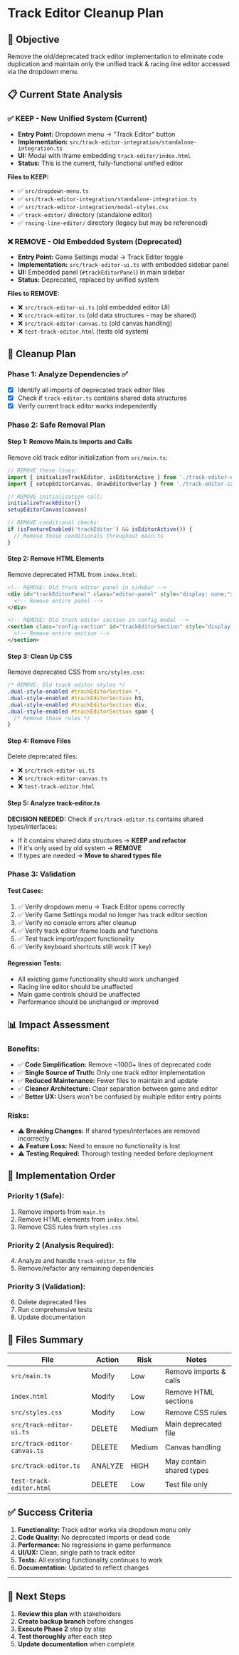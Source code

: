 # Track Editor Cleanup Plan

## 🎯 **Objective**

Remove the old/deprecated track editor implementation to eliminate code duplication and maintain only the unified track & racing line editor accessed via the dropdown menu.

## 📋 **Current State Analysis**

### ✅ **KEEP - New Unified System (Current)**
- **Entry Point:** Dropdown menu → "Track Editor" button
- **Implementation:** `src/track-editor-integration/standalone-integration.ts`
- **UI:** Modal with iframe embedding `track-editor/index.html`
- **Status:** This is the current, fully-functional unified editor

**Files to KEEP:**
- ✅ `src/dropdown-menu.ts`
- ✅ `src/track-editor-integration/standalone-integration.ts`
- ✅ `src/track-editor-integration/modal-styles.css`
- ✅ `track-editor/` directory (standalone editor)
- ✅ `racing-line-editor/` directory (legacy but may be referenced)

### ❌ **REMOVE - Old Embedded System (Deprecated)**
- **Entry Point:** Game Settings modal → Track Editor toggle
- **Implementation:** `src/track-editor-ui.ts` with embedded sidebar panel
- **UI:** Embedded panel (`#trackEditorPanel`) in main sidebar
- **Status:** Deprecated, replaced by unified system

**Files to REMOVE:**
- ❌ `src/track-editor-ui.ts` (old embedded editor UI)
- ❌ `src/track-editor.ts` (old data structures - may be shared)
- ❌ `src/track-editor-canvas.ts` (old canvas handling)
- ❌ `test-track-editor.html` (tests old system)

## 🔄 **Cleanup Plan**

### **Phase 1: Analyze Dependencies** ✅
- [x] Identify all imports of deprecated track editor files
- [x] Check if `track-editor.ts` contains shared data structures
- [x] Verify current track editor works independently

### **Phase 2: Safe Removal Plan**

#### **Step 1: Remove Main.ts Imports and Calls**
Remove old track editor initialization from `src/main.ts`:
```typescript
// REMOVE these lines:
import { initializeTrackEditor, isEditorActive } from './track-editor-ui'
import { setupEditorCanvas, drawEditorOverlay } from './track-editor-canvas'

// REMOVE initialization call:
initializeTrackEditor()
setupEditorCanvas(canvas)

// REMOVE conditional checks:
if (isFeatureEnabled('trackEditor') && isEditorActive()) {
  // Remove these conditionals throughout main.ts
}
```

#### **Step 2: Remove HTML Elements**
Remove deprecated HTML from `index.html`:
```html
<!-- REMOVE: Old track editor panel in sidebar -->
<div id="trackEditorPanel" class="editor-panel" style="display: none;">
  <!-- Remove entire panel -->
</div>

<!-- REMOVE: Old track editor section in config modal -->
<section class="config-section" id="trackEditorSection" style="display: none;">
  <!-- Remove entire section -->
</section>
```

#### **Step 3: Clean Up CSS**
Remove deprecated CSS from `src/styles.css`:
```css
/* REMOVE: Old track editor styles */
.dual-style-enabled #trackEditorSection *,
.dual-style-enabled #trackEditorSection h3,
.dual-style-enabled #trackEditorSection div,
.dual-style-enabled #trackEditorSection span {
  /* Remove these rules */
}
```

#### **Step 4: Remove Files**
Delete deprecated files:
- ❌ `src/track-editor-ui.ts`
- ❌ `src/track-editor-canvas.ts`  
- ❌ `test-track-editor.html`

#### **Step 5: Analyze track-editor.ts**
**DECISION NEEDED:** Check if `src/track-editor.ts` contains shared types/interfaces:
- If it contains shared data structures → **KEEP and refactor**
- If it's only used by old system → **REMOVE**
- If types are needed → **Move to shared types file**

### **Phase 3: Validation**

#### **Test Cases:**
1. ✅ Verify dropdown menu → Track Editor opens correctly
2. ✅ Verify Game Settings modal no longer has track editor section  
3. ✅ Verify no console errors after cleanup
4. ✅ Verify track editor iframe loads and functions
5. ✅ Test track import/export functionality
6. ✅ Verify keyboard shortcuts still work (T key)

#### **Regression Tests:**
- All existing game functionality should work unchanged
- Racing line editor should be unaffected
- Main game controls should be unaffected
- Performance should be unchanged or improved

## 📊 **Impact Assessment**

### **Benefits:**
- ✅ **Code Simplification:** Remove ~1000+ lines of deprecated code
- ✅ **Single Source of Truth:** Only one track editor implementation  
- ✅ **Reduced Maintenance:** Fewer files to maintain and update
- ✅ **Cleaner Architecture:** Clear separation between game and editor
- ✅ **Better UX:** Users won't be confused by multiple editor entry points

### **Risks:**
- ⚠️ **Breaking Changes:** If shared types/interfaces are removed incorrectly
- ⚠️ **Feature Loss:** Need to ensure no functionality is lost
- ⚠️ **Testing Required:** Thorough testing needed before deployment

## 🚀 **Implementation Order**

### **Priority 1 (Safe):**
1. Remove imports from `main.ts`
2. Remove HTML elements from `index.html`
3. Remove CSS rules from `styles.css`

### **Priority 2 (Analysis Required):**
4. Analyze and handle `track-editor.ts` file
5. Remove/refactor any remaining dependencies

### **Priority 3 (Validation):**
6. Delete deprecated files
7. Run comprehensive tests
8. Update documentation

## 📝 **Files Summary**

| File | Action | Risk | Notes |
|------|--------|------|-------|
| `src/main.ts` | Modify | Low | Remove imports & calls |
| `index.html` | Modify | Low | Remove HTML sections |
| `src/styles.css` | Modify | Low | Remove CSS rules |
| `src/track-editor-ui.ts` | DELETE | Medium | Main deprecated file |
| `src/track-editor-canvas.ts` | DELETE | Medium | Canvas handling |
| `src/track-editor.ts` | ANALYZE | HIGH | May contain shared types |
| `test-track-editor.html` | DELETE | Low | Test file only |

## ✅ **Success Criteria**

1. **Functionality:** Track editor works via dropdown menu only
2. **Code Quality:** No deprecated imports or dead code
3. **Performance:** No regressions in game performance  
4. **UI/UX:** Clean, single path to track editor
5. **Tests:** All existing functionality continues to work
6. **Documentation:** Updated to reflect changes

---

## 🔄 **Next Steps**

1. **Review this plan** with stakeholders
2. **Create backup branch** before changes
3. **Execute Phase 2** step by step
4. **Test thoroughly** after each step
5. **Update documentation** when complete
